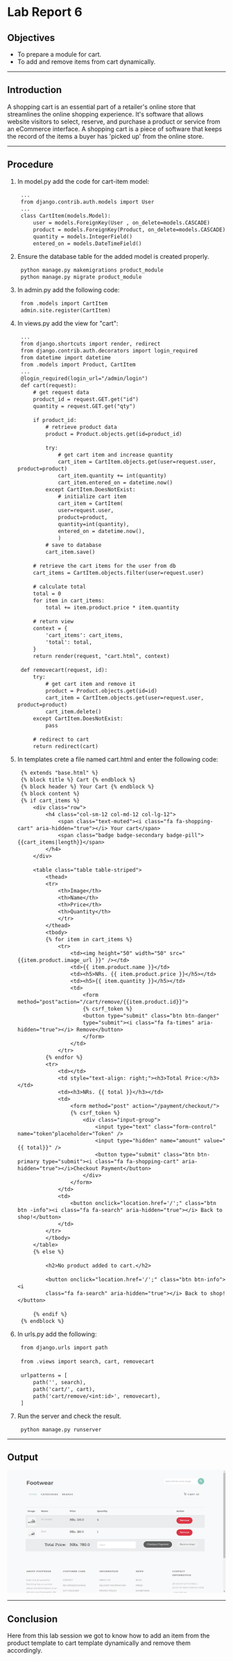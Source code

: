 # Lab Report 6

## Objectives

* To prepare a module for cart.
* To add and remove items from cart dynamically.

***

## Introduction

A shopping cart is an essential part of a retailer's online store that streamlines the online shopping experience. It's software that allows website visitors to select, reserve, and purchase a product or service from an eCommerce interface. A shopping cart is a piece of software that keeps the record of the items a buyer has 'picked up' from the online store.

***

## Procedure

1. In model.py add the code for cart-item model:

        ...
        from django.contrib.auth.models import User
        ...
        class CartItem(models.Model):
            user = models.ForeignKey(User , on_delete=models.CASCADE)
            product = models.ForeignKey(Product, on_delete=models.CASCADE)
            quantity = models.IntegerField()
            entered_on = models.DateTimeField()

2. Ensure the database table for the added model is created properly.

        python manage.py makemigrations product_module
        python manage.py migrate product_module

3. In admin.py add the following code:

        from .models import CartItem
        admin.site.register(CartItem)

4. In views.py add the view for "cart":

        ...
        from django.shortcuts import render, redirect
        from django.contrib.auth.decorators import login_required
        from datetime import datetime
        from .models import Product, CartItem
        ...
        @login_required(login_url="/admin/login")
        def cart(request):
            # get request data
            product_id = request.GET.get("id")
            quantity = request.GET.get("qty")

            if product_id:
                # retrieve product data
                product = Product.objects.get(id=product_id)

                try:
                    # get cart item and increase quantity
                    cart_item = CartItem.objects.get(user=request.user, product=product)
                    cart_item.quantity += int(quantity)
                    cart_item.entered_on = datetime.now()
                except CartItem.DoesNotExist:
                    # initialize cart item
                    cart_item = CartItem(
                    user=request.user,
                    product=product,
                    quantity=int(quantity),
                    entered_on = datetime.now(),
                    )
                # save to database
                cart_item.save()

            # retrieve the cart items for the user from db
            cart_items = CartItem.objects.filter(user=request.user)

            # calculate total
            total = 0
            for item in cart_items:
                total += item.product.price * item.quantity

            # return view
            context = {
                'cart_items': cart_items,
                'total': total,
            }
            return render(request, "cart.html", context)

        def removecart(request, id):
            try:
                # get cart item and remove it
                product = Product.objects.get(id=id)
                cart_item = CartItem.objects.get(user=request.user, product=product)
                cart_item.delete()
            except CartItem.DoesNotExist:
                pass

            # redirect to cart
            return redirect(cart)

5. In templates crete a file named cart.html and enter the following code:

        {% extends "base.html" %}
        {% block title %} Cart {% endblock %}
        {% block header %} Your Cart {% endblock %}
        {% block content %}
        {% if cart_items %}
            <div class="row">
                <h4 class="col-sm-12 col-md-12 col-lg-12">
                    <span class="text-muted"><i class="fa fa-shopping-cart" aria-hidden="true"></i> Your cart</span>
                    <span class="badge badge-secondary badge-pill">{{cart_items|length}}</span>
                </h4>
            </div>

            <table class="table table-striped">
                <thead>
                <tr>
                    <th>Image</th>
                    <th>Name</th>
                    <th>Price</th>
                    <th>Quantity</th>
                    </tr>
                </thead>
                <tbody>
                {% for item in cart_items %}
                    <tr>
                        <td><img height="50" width="50" src="{{item.product.image_url }}" /></td>
                        <td>{{ item.product.name }}</td>
                        <td><h5>NRs. {{ item.product.price }}</h5></td>
                        <td><h5>{{ item.quantity }}</h5></td>
                        <td>
                            <form method="post"action="/cart/remove/{{item.product.id}}">
                            {% csrf_token %}
                            <button type="submit" class="btn btn-danger"
                            type="submit"><i class="fa fa-times" aria-hidden="true"></i> Remove</button>
                            </form>
                        </td>
                    </tr>
                {% endfor %}
                <tr>
                    <td></td>
                    <td style="text-align: right;"><h3>Total Price:</h3></td>
                    <td><h3>NRs. {{ total }}</h3></td>
                    <td>
                        <form method="post" action="/payment/checkout/">
                        {% csrf_token %}
                            <div class="input-group">
                                <input type="text" class="form-control" name="token"placeholder="Token" />
                                <input type="hidden" name="amount" value="{{ total}}" />
                                <button type="submit" class="btn btn-primary type="submit"><i class="fa fa-shopping-cart" aria-hidden="true"></i>Checkout Payment</button>
                            </div>
                        </form>
                    </td>
                    <td>
                        <button onclick="location.href='/';" class="btn btn -info"><i class="fa fa-search" aria-hidden="true"></i> Back to shop!</button>
                    </td>
                </tr>
                </tbody>
            </table>
            {% else %}

                <h2>No product added to cart.</h2>

                <button onclick="location.href='/';" class="btn btn-info"><i
                class="fa fa-search" aria-hidden="true"></i> Back to shop!</button>

            {% endif %}
        {% endblock %}

6. In urls.py add the following:

        from django.urls import path

        from .views import search, cart, removecart

        urlpatterns = [
            path('', search),
            path('cart/', cart),
            path('cart/remove/<int:id>', removecart),
        ]

7. Run the server and check the result.

        python manage.py runserver


***

## Output

![](image_01.png "image_01")

***

## Conclusion

Here from this lab session we got to know how to add an item from the product template to cart template dynamically and remove them accordingly.